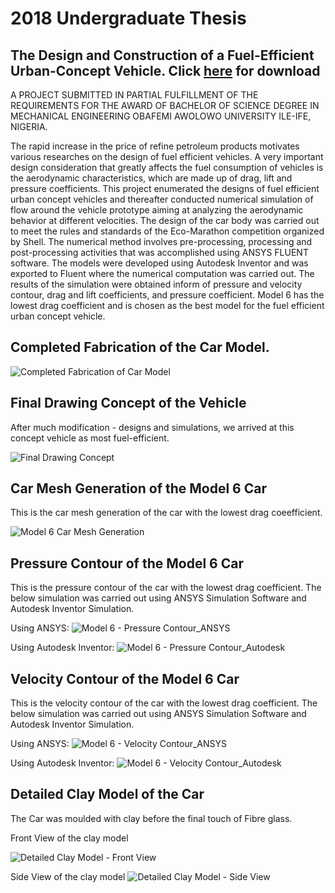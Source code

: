 # 2018 Undergraduate Thesis
## The Design and Construction of a Fuel-Efficient Urban-Concept Vehicle. Click [here](https://github.com/Emmyolusola/undergrad-thesis/raw/main/Undergrad%20Thesis%202018.pdf) for download
A PROJECT SUBMITTED IN PARTIAL FULFILLMENT OF THE REQUIREMENTS FOR THE AWARD OF BACHELOR OF SCIENCE DEGREE IN MECHANICAL ENGINEERING OBAFEMI AWOLOWO UNIVERSITY ILE-IFE, NIGERIA.

The rapid increase in the price of refine petroleum products motivates various researches on the design of fuel efficient vehicles. A very important design consideration that greatly affects the fuel consumption of vehicles is the aerodynamic characteristics, which are made up of drag, lift and pressure coefficients. This project enumerated the designs of fuel efficient urban concept vehicles and thereafter conducted numerical simulation of flow around the vehicle prototype aiming at analyzing the aerodynamic behavior at different velocities. The design of the car body was carried out to meet the rules and standards of the Eco-Marathon competition organized by Shell. The numerical method involves pre-processing, processing and post-processing activities that was accomplished using ANSYS FLUENT software. The models were developed using Autodesk Inventor and was exported to Fluent where the numerical computation was carried out. The results of the simulation were obtained inform of pressure and velocity contour, drag and lift coefficients, and pressure coefficient. Model 6 has the lowest drag coefficient and is chosen as the best model for the fuel efficient urban concept vehicle.


## Completed Fabrication of the Car Model.
![Completed Fabrication of Car Model](https://user-images.githubusercontent.com/19240893/209595363-cbe4c4da-6204-4415-820b-88d6a3cf7c56.jpg)


## Final Drawing Concept of the Vehicle
After much modification - designs and simulations, we arrived at this concept vehicle as most fuel-efficient.

![Final Drawing Concept](https://user-images.githubusercontent.com/19240893/209594500-fb2a5319-e2ec-47c5-a229-c1ea426cd1db.jpg)


## Car Mesh Generation of the Model 6 Car
This is the car mesh generation of the car with the lowest drag coeefficient.

![Model 6 Car Mesh Generation](https://user-images.githubusercontent.com/19240893/209591194-8e6f0aee-d81d-4f45-9cd7-b2565ac89693.jpg)


## Pressure Contour of the Model 6 Car
This is the pressure contour of the car with the lowest drag coefficient. The below simulation was carried out using ANSYS Simulation Software and Autodesk Inventor Simulation.

Using ANSYS:
![Model 6 - Pressure Contour_ANSYS](https://user-images.githubusercontent.com/19240893/209593422-52151da4-4161-4d37-8193-ce56b35bd61e.jpg)

Using Autodesk Inventor:
![Model 6 - Pressure Contour_Autodesk](https://user-images.githubusercontent.com/19240893/209593574-4d666aee-0a85-452f-ad66-121fd3b08397.png)


## Velocity Contour of the Model 6 Car
This is the velocity contour of the car with the lowest drag coefficient. The below simulation was carried out using ANSYS Simulation Software and Autodesk Inventor Simulation.

Using ANSYS:
![Model 6 - Velocity Contour_ANSYS](https://user-images.githubusercontent.com/19240893/209593770-1f38f13b-1eba-472b-b218-82eade94db2b.jpg)

Using Autodesk Inventor:
![Model 6 - Velocity Contour_Autodesk](https://user-images.githubusercontent.com/19240893/209593870-440e508e-614b-4f64-b836-b0bd4b075906.png)


## Detailed Clay Model of the Car
The Car was moulded with clay before the final touch of Fibre glass.

Front View of the clay model

![Detailed Clay Model - Front View](https://user-images.githubusercontent.com/19240893/209595273-7ebbe4ee-ec6f-40ae-8241-acffb79162af.jpg)

Side View of the clay model
![Detailed Clay Model - Side View](https://user-images.githubusercontent.com/19240893/209595295-0da64b77-9249-486e-874b-324760d77124.jpg)

